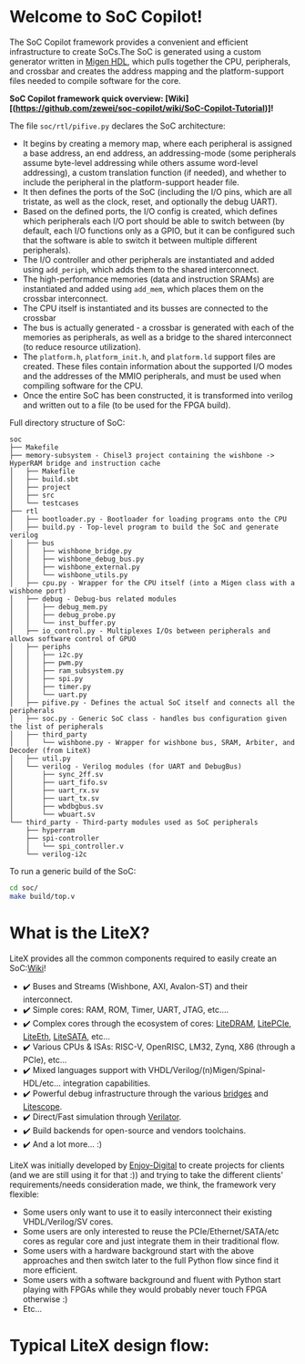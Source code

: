 
# Welcome to SoC Copilot!


The SoC Copilot framework provides a convenient and efficient infrastructure to create SoCs.The SoC is generated using a custom generator written in [Migen HDL](https://github.com/m-labs/migen), which pulls together the CPU, peripherals, and crossbar and creates the address mapping and the platform-support files needed to compile software for the core.

**SoC Copilot framework quick overview: [Wiki][(https://github.com/zewei/soc-copilot/wiki/SoC-Copilot-Tutorial)]!**

The file `soc/rtl/pifive.py` declares the SoC architecture:
- It begins by creating a memory map, where each peripheral is assigned a base address, an end address, an addressing-mode (some peripherals assume byte-level addressing while others assume word-level addressing), a custom translation function (if needed), and whether to include the peripheral in the platform-support header file.
- It then defines the ports of the SoC (including the I/O pins, which are all tristate, as well as the clock, reset, and optionally the debug UART).
- Based on the defined ports, the I/O config is created, which defines which peripherals each I/O port should be able to switch between (by default, each I/O functions only as a GPIO, but it can be configured such that the software is able to switch it between multiple different peripherals).
- The I/O controller and other peripherals are instantiated and added using `add_periph`, which adds them to the shared interconnect.
- The high-performance memories (data and instruction SRAMs) are instantiated and added using `add_mem`, which places them on the crossbar interconnect.
- The CPU itself is instantiated and its busses are connected to the crossbar
- The bus is actually generated - a crossbar is generated with each of the memories as peripherals, as well as a bridge to the shared interconnect (to reduce resource utilization).
- The `platform.h`, `platform_init.h`, and `platform.ld` support files are created. These files contain information about the supported I/O modes and the addresses of the MMIO peripherals, and must be used when compiling software for the CPU.
- Once the entire SoC has been constructed, it is transformed into verilog and written out to a file (to be used for the FPGA build).

Full directory structure of SoC:
```
soc
├── Makefile
├── memory-subsystem - Chisel3 project containing the wishbone -> HyperRAM bridge and instruction cache
│   ├── Makefile
│   ├── build.sbt
│   ├── project
│   ├── src
│   └── testcases
├── rtl
│   ├── bootloader.py - Bootloader for loading programs onto the CPU
│   ├── build.py - Top-level program to build the SoC and generate verilog
│   ├── bus
│   │   ├── wishbone_bridge.py
│   │   ├── wishbone_debug_bus.py
│   │   ├── wishbone_external.py
│   │   └── wishbone_utils.py
│   ├── cpu.py - Wrapper for the CPU itself (into a Migen class with a wishbone port)
│   ├── debug - Debug-bus related modules
│   │   ├── debug_mem.py
│   │   ├── debug_probe.py
│   │   └── inst_buffer.py
│   ├── io_control.py - Multiplexes I/Os between peripherals and allows software control of GPUO
│   ├── periphs
│   │   ├── i2c.py
│   │   ├── pwm.py
│   │   ├── ram_subsystem.py
│   │   ├── spi.py
│   │   ├── timer.py
│   │   └── uart.py
│   ├── pifive.py - Defines the actual SoC itself and connects all the peripherals
│   ├── soc.py - Generic SoC class - handles bus configuration given the list of peripherals
│   ├── third_party
│   │   └── wishbone.py - Wrapper for wishbone bus, SRAM, Arbiter, and Decoder (from LiteX)
│   ├── util.py
│   └── verilog - Verilog modules (for UART and DebugBus)
│       ├── sync_2ff.sv
│       ├── uart_fifo.sv
│       ├── uart_rx.sv
│       ├── uart_tx.sv
│       ├── wbdbgbus.sv
│       └── wbuart.sv
└── third_party - Third-party modules used as SoC peripherals
    ├── hyperram
    ├── spi-controller
    │   └── spi_controller.v
    └── verilog-i2c
```

To run a generic build of the SoC:
```bash
cd soc/
make build/top.v
```


# What is the LiteX?

LiteX provides all the common components required to easily create an SoC:[Wiki](https://github.com/enjoy-digital/litex/wiki)!
 - :heavy_check_mark: Buses and Streams (Wishbone, AXI, Avalon-ST) and their  interconnect.
 - :heavy_check_mark: Simple cores: RAM, ROM, Timer, UART, JTAG, etc….
 - :heavy_check_mark: Complex cores through the ecosystem of cores: [LiteDRAM](https://github.com/enjoy-digital/litedram), [LitePCIe](https://github.com/enjoy-digital/litepcie), [LiteEth](https://github.com/enjoy-digital/liteeth), [LiteSATA](https://github.com/enjoy-digital/litesata), etc...
 - :heavy_check_mark: Various CPUs & ISAs: RISC-V, OpenRISC, LM32, Zynq, X86 (through a PCIe), etc...
 - :heavy_check_mark: Mixed languages support with VHDL/Verilog/(n)Migen/Spinal-HDL/etc... integration capabilities.
 - :heavy_check_mark: Powerful debug infrastructure through the various [bridges](https://github.com/enjoy-digital/litex/wiki/Use-Host-Bridge-to-control-debug-a-SoC) and [Litescope](https://github.com/enjoy-digital/litescope).
 - :heavy_check_mark: Direct/Fast simulation through [Verilator](https://www.veripool.org/verilator/).
 - :heavy_check_mark: Build backends for open-source and vendors toolchains.
 - :heavy_check_mark: And a lot more... :)

LiteX was initially developed by [Enjoy-Digital](http://enjoy-digital.fr/) to create projects for clients (and we are still using it for that :)) and trying to take the different clients' requirements/needs consideration made, we think, the framework very flexible:
 - Some users only want to use it to easily interconnect their existing VHDL/Verilog/SV cores.
 - Some users are only interested to reuse the PCIe/Ethernet/SATA/etc cores as regular core and just integrate them in their traditional flow.
 - Some users with a hardware background start with the above approaches and then switch later to the full Python flow since find it more efficient.
 - Some users with a software background and fluent with Python start playing with FPGAs while they would probably never touch FPGA otherwise :)
 - Etc...

# Typical LiteX design flow:

